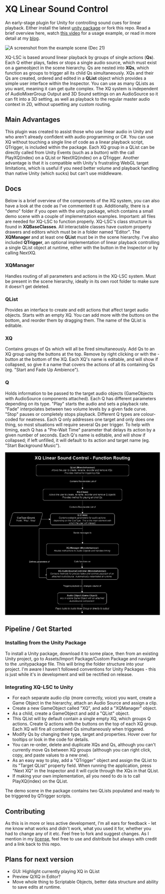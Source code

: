 # XQ Linear Sound Control
An early-stage plugin for Unity for controlling sound cues for linear playback. Either install the latest [unity package](/unitypackage/) or fork this repo. Read a brief overview here, watch [this video](https://youtu.be/AunMfrNyVa0) for a usage example, or read in more detail at my [blog](https://impulseandresponse.wordpress.com/2021/12/30/amplify-cueing-linear-playback-in-unity/).

![A screenshot from the example scene (Dec 21)](https://impulseandresponse.files.wordpress.com/2021/12/xqprototype_qlistscreenshot.jpg)

XQ-LSC is based around linear playback by groups of single actions (**Qs**). Each Q either plays, fades or stops a single audio source, which must exist on a gameobject in the scene hierarchy. Qs are nested into **XQs**, which function as groups to trigger all its child Qs simultaneously. XQs and their Qs are created, ordered and edited in a **QList** object which provides a simple user interface within the Inspector. You can use as many QLists as you want, meaning it can get quite complex. The XQ system is independent of AudioMixerGroup Output and 3D Sound settings on an AudioSource so it can fit into a 3D setting, as well as playback to the regular master audio context in 2D, without upsetting any custom routing.

## Main Advantages
This plugin was created to assist those who use linear audio in Unity and who aren't already confident with audio programming or C#. You can use XQ without touching a single line of code as a linear playback script, QTrigger, is included within the package. Each XQ group in a QList can be directly called from Unity Events (such as a button) with the call PlayXQ(index) on a QList or NextXQ(index) on a QTrigger. Another advantage is that it is compatible with Unity's frustrating WebGL target limitations, which is useful if you need better volume and playback handling than native Unity (which sucks) but can't use middleware.

## Docs
Below is a brief overview of the components of the XQ system, you can also have a look at the code as I've commented it up. Additionally, there is a "demo" folder if you open with the unity package, which contains a small demo scene with a couple of implementation examples. Important: all files are needed for XQ-LSC to function properly. XQ-LSC's class structure is found in **XQBaseClasses**. All interactable classes have custom property drawers and editors which must be in a folder named "Editor". The **XQManager** and at least one **QList** must be in the scene hierarchy. I've also included **QTrigger**, an optional implementation of linear playback controlling a single QList object at runtime, either with the button in the Inspector or by calling NextXQ.

### XQManager
Handles routing of all parameters and actions in the XQ-LSC system. Must be present in the scene hierarchy, ideally in its own root folder to make sure it doesn't get deleted.

### QList
Provides an interface to create and edit actions that affect target audio objects. Starts with an empty XQ. You can add more with the buttons on the bottom, and reorder them by dragging them. The name of the QList is editable.

### XQ
Contains groups of Qs which will all be fired simultaneously. Add Qs to an XQ group using the buttons at the top. Remove by right clicking or with the - button at the bottom of the XQ. Each XQ's name is editable, and will show if collapsed, so give it a name that covers the actions of all its containing Qs (eg. "Start and Fade Up Ambience").

### Q
Holds information to be passed to the target audio objects (GameObjects with AudioSource components attached). Each Q has different parameters depending on its type. "Play" starts the audio and sets a playback rate. "Fade" interpolates between two volume levels by a given fade curve. "Stop" pauses or completely stops playback. Different Q types are colour-coded for neatness. Each Q only addresses one target and only does one thing, so most situations will require several Qs per trigger. To help with timing, each Q has a "Pre-Wait Time" parameter that delays its action by a given number of seconds. Each Q's name is editable, and will show if collapsed; if left unfilled, it will default to its action and target name (eg. "Start Background Music").

![The XQ-LSC function routing diagram](XQ-LSC%20Routing.png)

## Pipeline / Get Started

### Installing from the Unity Package
To install a Unity package, download it to some place, then from an existing Unity project, go to Assets/Import Package/Custom Package and navigate to the .unitypackage file. This will bring the folder structure into your project. I'm aware I haven't followed conventions for Unity Packages - this is just while it's in development and will be rectified on release.

### Integrating XQ-LSC to Unity
* For each separate audio clip (more correctly, voice) you want, create a Game Object in the hierarchy, attach an Audio Source and assign a clip.
* Create a new GameObject called "XQ", and add a "XQManager" object.
* As a child, create a GameObject and add a "QList" object.
* This QList will by default contain a single empty XQ, which groups Q actions. Create Q actions with the buttons on the top of each XQ group. Each XQ will fire all contained Qs simultaneously when triggered.
* Modify Qs by changing their type, target and properties. Hover over for tooltips or look in the code for details.
* You can re-order, delete and duplicate XQs and Qs, although you can't currently move Qs between XQ groups (although you can right click, copy, and paste values to a new one).
* As an easy way to play, add a "QTrigger" object and assign the QList to its "Target QList" property field. When running the application, press "Next XQ" in the Inspector and it will cycle through the XQs in that QList.
* If making your own implementation, all you need to do is to call PlayXQ(index) on the QList.

The demo scene in the package contains two QLists populated and ready to be triggered by QTrigger scripts.

## Contributing
As this is in more or less active development, I'm all ears for feedback - let me know what works and didn't work, what you used it for, whether you had to change any of it etc. Feel free to fork and suggest changes. As I mention in my [license](LICENSE.md), feel free to use and distribute but always with credit and a link back to this repo.

## Plans for next version
* GUI: Highlight currently playing XQ in QList
* Preview Q/XQ in Editor?
* Move whole thing to Scriptable Objects, better data structure and ability to save edits at runtime.
